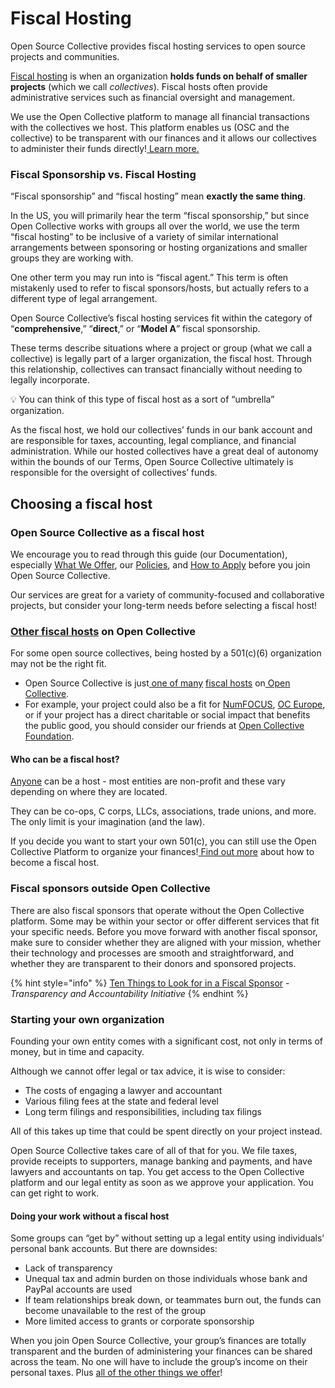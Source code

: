 # Fiscal Hosting

Open Source Collective provides fiscal hosting services to open source projects and communities.

[Fiscal hosting](https://opencollective.com/fiscal-hosting) is when an organization **holds funds on behalf of smaller projects** (which we call _collectives_). Fiscal hosts often provide administrative services such as financial oversight and management.

We use the Open Collective platform to manage all financial transactions with the collectives we host. This platform enables us (OSC and the collective) to be transparent with our finances and it allows our collectives to administer their funds directly\![ Learn more.](https://opencollective.com/fiscal-hosting)

### Fiscal Sponsorship vs. Fiscal Hosting

“Fiscal sponsorship” and “fiscal hosting” mean **exactly the same thing**.

In the US, you will primarily hear the term “fiscal sponsorship,” but since Open Collective works with groups all over the world, we use the term “fiscal hosting” to be inclusive of a variety of similar international arrangements between sponsoring or hosting organizations and smaller groups they are working with.

One other term you may run into is “fiscal agent.” This term is often mistakenly used to refer to fiscal sponsors/hosts, but actually refers to a different type of legal arrangement.

Open Source Collective’s fiscal hosting services fit within the category of “**comprehensive**,” “**direct**,” or “**Model A**” fiscal sponsorship.

These terms describe situations where a project or group (what we call a collective) is legally part of a larger organization, the fiscal host. Through this relationship, collectives can transact financially without needing to legally incorporate.

💡 You can think of this type of fiscal host as a sort of “umbrella” organization.

As the fiscal host, we hold our collectives’ funds in our bank account and are responsible for taxes, accounting, legal compliance, and financial administration. While our hosted collectives have a great deal of autonomy within the bounds of our Terms, Open Source Collective ultimately is responsible for the oversight of collectives’ funds.

## Choosing a fiscal host

### Open Source Collective as a fiscal host

We encourage you to read through this guide (our Documentation), especially [What We Offer](./), our [Policies](../getting-started/terms-of-fiscal-sponsorship.md), and [How to Apply](../getting-started/acceptance-criteria.md) before you join Open Source Collective.&#x20;

Our services are great for a variety of community-focused and collaborative projects, but consider your long-term needs before selecting a fiscal host!

### [Other fiscal hosts](https://opencollective.com/hosts) on Open Collective

For some open source collectives, being hosted by a 501(c)(6) organization may not be the right fit.

* Open Source Collective is just[ ](https://docs.opencollective.com/help/fiscal-hosts/fiscal-hosts#what-are-some-examples-of-fiscal-hosts)[one of many](https://opencollective.com/hosts) [fiscal hosts](https://docs.opencollective.com/help/fiscal-hosts/fiscal-hosts#what-are-some-examples-of-fiscal-hosts) on[ Open Collective](https://opencollective.com).
* For example, your project could also be a fit for [NumFOCUS](https://opencollective.com/numfocus), [OC Europe](https://opencollective.com/europe), or if your project has a direct charitable or social impact that benefits the public good, you should consider our friends at [Open Collective Foundation](https://opencollective.foundation).

#### Who can be a fiscal host?

[Anyone](https://docs.opencollective.com/help/fiscal-hosts/become-a-fiscal-host#requirements) can be a host - most entities are non-profit and these vary depending on where they are located.

They can be co-ops, C corps, LLCs, associations, trade unions, and more. The only limit is your imagination (and the law).

If you decide you want to start your own 501(c), you can still use the Open Collective Platform to organize your finances\![ Find out more](https://opencollective.com/become-a-fiscal-host) about how to become a fiscal host.

### Fiscal sponsors outside Open Collective

There are also fiscal sponsors that operate without the Open Collective platform. Some may be within your sector or offer different services that fit your specific needs. Before you move forward with another fiscal sponsor, make sure to consider whether they are aligned with your mission, whether their technology and processes are smooth and straightforward, and whether they are transparent to their donors and sponsored projects.

{% hint style="info" %}
[Ten Things to Look for in a Fiscal Sponsor](https://www.transparency-initiative.org/blog/5011/ten-things-to-look-for-in-a-fiscal-sponsor/) - _Transparency and Accountability Initiative_
{% endhint %}

### Starting your own organization

Founding your own entity comes with a significant cost, not only in terms of money, but in time and capacity.

Although we cannot offer legal or tax advice, it is wise to consider:

* The costs of engaging a lawyer and accountant
* Various filing fees at the state and federal level
* Long term filings and responsibilities, including tax filings

All of this takes up time that could be spent directly on your project instead.

Open Source Collective takes care of all of that for you. We file taxes, provide receipts to supporters, manage banking and payments, and have lawyers and accountants on tap. You get access to the Open Collective platform and our legal entity as soon as we approve your application. You can get right to work.

#### Doing your work without a fiscal host

Some groups can “get by” without setting up a legal entity using individuals’ personal bank accounts. But there are downsides:

* Lack of transparency
* Unequal tax and admin burden on those individuals whose bank and PayPal accounts are used
* If team relationships break down, or teammates burn out, the funds can become unavailable to the rest of the group
* More limited access to grants or corporate sponsorship

When you join Open Source Collective, your group’s finances are totally transparent and the burden of administering your finances can be shared across the team. No one will have to include the group’s income on their personal taxes. Plus [all of the other things we offer](./)!
